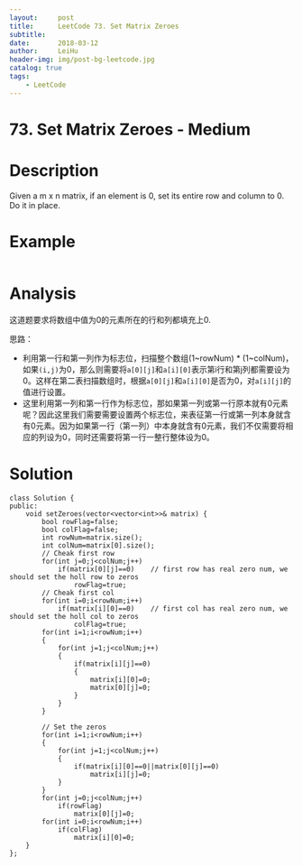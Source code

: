 ```yaml
---
layout:     post
title:      LeetCode 73. Set Matrix Zeroes
subtitle:   
date:       2018-03-12
author:     LeiHu
header-img: img/post-bg-leetcode.jpg
catalog: true
tags:
    - LeetCode
---
```

# 73. Set Matrix Zeroes - Medium

# Description
Given a m x n matrix, if an element is 0, set its entire row and column to 0. Do it in place.

# Example
```

```

# Analysis
这道题要求将数组中值为0的元素所在的行和列都填充上0.

思路：
- 利用第一行和第一列作为标志位，扫描整个数组(1~rowNum) * (1~colNum)，如果`(i,j)`为0，那么则需要将`a[0][j]`和`a[i][0]`表示第i行和第j列都需要设为0。这样在第二表扫描数组时，根据`a[0][j]`和`a[i][0]`是否为0，对`a[i][j]`的值进行设置。
- 这里利用第一列和第一行作为标志位，那如果第一列或第一行原本就有0元素呢？因此这里我们需要需要设置两个标志位，来表征第一行或第一列本身就含有0元素。因为如果第一行（第一列）中本身就含有0元素，我们不仅需要将相应的列设为0，同时还需要将第一行一整行整体设为0。

# Solution
```
class Solution {
public:
    void setZeroes(vector<vector<int>>& matrix) {
        bool rowFlag=false;
        bool colFlag=false;
        int rowNum=matrix.size();
        int colNum=matrix[0].size();
        // Cheak first row
        for(int j=0;j<colNum;j++)
            if(matrix[0][j]==0)    // first row has real zero num, we should set the holl row to zeros
                rowFlag=true;   
        // Cheak first col
        for(int i=0;i<rowNum;i++)
            if(matrix[i][0]==0)    // first col has real zero num, we should set the holl col to zeros
                colFlag=true;
        for(int i=1;i<rowNum;i++)
        {
            for(int j=1;j<colNum;j++)
            {
                if(matrix[i][j]==0)
                {
                    matrix[i][0]=0;
                    matrix[0][j]=0;
                }
            }
        }

        // Set the zeros
        for(int i=1;i<rowNum;i++)
        {
            for(int j=1;j<colNum;j++)
            {
                if(matrix[i][0]==0||matrix[0][j]==0)
                    matrix[i][j]=0;
            }
        }
        for(int j=0;j<colNum;j++)
            if(rowFlag)
                matrix[0][j]=0;
        for(int i=0;i<rowNum;i++)
            if(colFlag)
                matrix[i][0]=0;
    }
};
```
